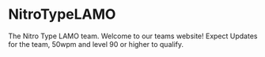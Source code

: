 # NitroTypeLAMO
The Nitro Type LAMO team.
Welcome to our teams website! Expect Updates for the team, 50wpm and level 90 or higher to qualify.
